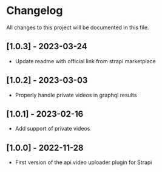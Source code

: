 # Changelog

All changes to this project will be documented in this file.

## [1.0.3] - 2023-03-24

-   Update readme with official link from strapi marketplace

## [1.0.2] - 2023-03-03

-   Properly handle private videos in graphql results

## [1.0.1] - 2023-02-16

-   Add support of private videos

## [1.0.0] - 2022-11-28

-   First version of the api.video uploader plugin for Strapi
